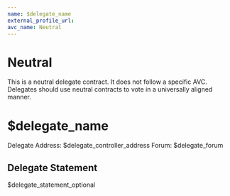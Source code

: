 ```yaml
---
name: $delegate_name
external_profile_url:
avc_name: Neutral
---
```


# Neutral

This is a neutral delegate contract. It does not follow a specific AVC. Delegates should use neutral contracts to vote in a universally aligned manner.

# $delegate_name
Delegate Address: $delegate_controller_address
Forum: $delegate_forum

## Delegate Statement

$delegate_statement_optional
